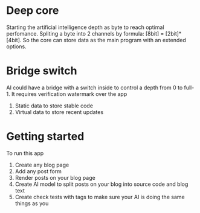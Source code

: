 # Deep core
Starting the artificial intelligence depth as byte to reach optimal perfomance. Spliting a byte into 2 channels by formula: [8bit] = [2bit]*[4bit]. So the core can store data as the main program with an extended options.

# Bridge switch
AI could have a bridge with a switch inside to control a depth from 0 to full-1. It requires verification watermark over the app    
1. Static data to store stable code
2. Virtual data to store recent updates

# Getting started
To run this app
1. Create any blog page
2. Add any post form
3. Render posts on your blog page
4. Create AI model to split posts on your blog into source code and blog text
5. Create check tests with tags to make sure your AI is doing the same things as you
